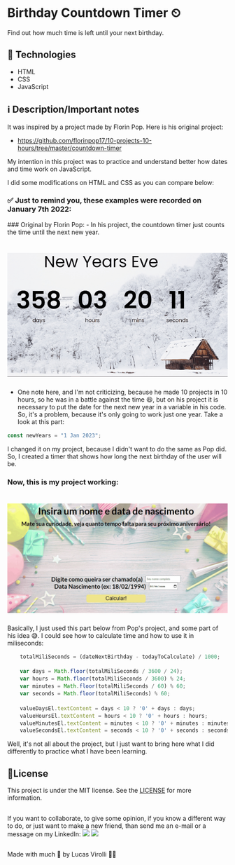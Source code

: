 # Birthday Countdown Timer ⏲

Find out how much time is left until your next birthday.

## 🚀 Technologies
- HTML
- CSS
- JavaScript

## ℹ Description/Important notes

It was inspired by a project made by Florin Pop. Here is his original project:
- https://github.com/florinpop17/10-projects-10-hours/tree/master/countdown-timer

My intention in this project was to practice and understand better how dates and time work on JavaScript.

I did some modifications on HTML and CSS as you can compare below:
<h3> ✅ Just to remind you, these examples were recorded on January 7th 2022: </h3>
### Original by Florin Pop:
- In his project, the countdown timer just counts the time until the next new year.
<h1>
  <img src="./assets/florin-countdown-timer.gif" />
</h1>

- One note here, and I'm not criticizing, because he made 10 projects in 10 hours, so he was in a battle against the time 😆, but on his project it is necessary to put the date for the next new year in a variable in his code. So, it's a problem, because it's only going to work just one year. Take a look at this part:

```javascript
const newYears = "1 Jan 2023";
```

I changed it on my project, because I didn't want to do the same as Pop did. So, I created a timer that shows how long the next birthday of the user will be.

### Now, this is my project working:

<h1>
  <img src="./assets/lucas-countdown-timer.gif" />
</h1>

Basically, I just used this part below from Pop's project, and some part of his idea 😅. I could see how to calculate time and how to use it in miliseconds:

```javascript
    totalMiliSeconds = (dateNextBirthday - todayToCalculate) / 1000;

    var days = Math.floor(totalMiliSeconds / 3600 / 24);
    var hours = Math.floor(totalMiliSeconds / 3600) % 24;
    var minutes = Math.floor(totalMiliSeconds / 60) % 60;
    var seconds = Math.floor(totalMiliSeconds) % 60;

    valueDaysEl.textContent = days < 10 ? '0' + days : days;
    valueHoursEl.textContent = hours < 10 ? '0' + hours : hours;
    valueMinutesEl.textContent = minutes < 10 ? '0' + minutes : minutes;
    valueSecondsEl.textContent = seconds < 10 ? '0' + seconds : seconds;
```

Well, it's not all about the project, but I just want to bring here what I did differently to practice what I have been learning.

## 📝License
This project is under the MIT license. See the [LICENSE](https://choosealicense.com/licenses/mit/) for more information.

##

If you want to collaborate, to give some opinion, if you know a different way to do, or just want to make a new friend, than send me an e-mail or a message on my LinkedIn:
 <a href = "mailto:lucas.virolli2@gmail.com"><img src="https://img.shields.io/badge/Gmail-D14836?style=for-the-badge&logo=gmail&logoColor=white" target="_blank"></a>
 <a href="https://www.linkedin.com/in/lucasvirollidalbello/" target="_blank"><img src="https://img.shields.io/badge/-LinkedIn-%230077B5?style=for-the-badge&logo=linkedin&logoColor=white" target="_blank"></a> 

##

Made with much 💜 by Lucas Virolli 🙋‍♂️
